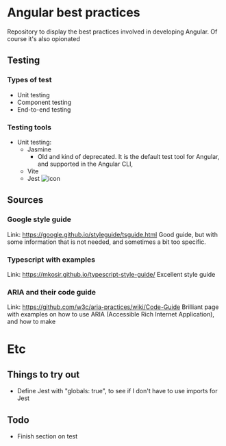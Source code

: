 # Angular best practices
Repository to display the best practices involved in developing Angular. Of course it's also opionated

## Testing

### Types of test
- Unit testing
- Component testing
- End-to-end testing

### Testing tools
- Unit testing:
  - Jasmine
    - Old and kind of deprecated. It is the default test tool for Angular, and supported in the Angular CLI, 
  - Vite
  - Jest ![icon](https://static-00.iconduck.com/assets.00/jest-icon-1855x2048-ifiupldr.png)

## Sources
### Google style guide
Link: https://google.github.io/styleguide/tsguide.html
Good guide, but with some information that is not needed, and sometimes a bit too specific. 

### Typescript with examples
Link: https://mkosir.github.io/typescript-style-guide/
Excellent style guide

### ARIA and their code guide
Link: https://github.com/w3c/aria-practices/wiki/Code-Guide
Brilliant page with examples on how to use ARIA (Accessible Rich Internet Application), and how to make 

# Etc
## Things to try out
- Define Jest with "globals: true", to see if I don't have to use imports for Jest
## Todo
- Finish section on test

